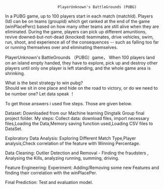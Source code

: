                             PlayerUnknown's BattleGrounds (PUBG)

In a PUBG game, up to 100 players start in each match (matchId). Players (Id) can be on teams (groupId) which get ranked at the end of the game (winPlacePerc) based on how many other teams are still alive when they are eliminated. During the game, players can pick up different amunitions, revive downed-but-not-dead (knocked) teammates, drive vehicles, swim, run, shoot, and experience all of the consequences -- such as falling too far or running themselves over and eliminating themselves.

PlayerUnknown's BattleGrounds （PUBG）game， When 100 players land on an island empty handed, they have to explore, pick up and destroy other players until only one player is left standing, and the whole game area is shrinking.

What is the best strategy to win pubg?  
Should we sit in one place and hide on the road to victory, or do we need to be number one? Let data speak ！

To get those answers i used five steps. Those are given below.

Dataset: Downloaded from our Machine learning Dingtalk Group final project folder.
My steps:
Collect data: download files, import necessary files,Loading the Data,Memory saving function used,Loading CSV files to DataSet.

Exploratory Data Analysis: Exploring Different Match Type,Player analysis,Check correlation of the feature with Winning Percentage.

Data Cleaning: Outlier Detection and Removal - Finding the fraudsters , Analysing the Kills, analyzing running, summing, driving.

Feature Engineering: Experiment: Adding/Removing some new Features and finding their correlation with the winPlacePer.

Final Prediction: Test and evaluation model.
